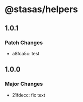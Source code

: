 # @stasas/helpers

## 1.0.1

### Patch Changes

- a8fca5c: test

## 1.0.0

### Major Changes

- 21fdecc: fix text
